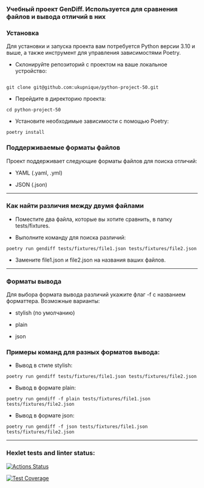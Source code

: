 ### Учебный проект GenDiff. Используется для сравнения файлов и вывода отличий в них


### Установка


Для установки и запуска проекта вам потребуется Python версии 3.10 и выше, а также инструмент для управления зависимостями Poetry.
- Склонируйте репозиторий с проектом на ваше локальное устройство:

```

git clone git@github.com:ukupnique/python-project-50.git
```
- Перейдите в директорию проекта:

```
cd python-project-50
```
- Установите необходимые зависимости с помощью Poetry:

```
poetry install
```

### Поддерживаемые форматы файлов


Проект поддерживает следующие форматы файлов для поиска отличий:
- YAML (.yaml, .yml)

- JSON (.json)

***

### Как найти различия между двумя файлами


- Поместите два файла, которые вы хотите сравнить, в папку tests/fixtures.

- Выполните команду для поиска различий:

```
poetry run gendiff tests/fixtures/file1.json tests/fixtures/file2.json
```
- Замените file1.json и file2.json на названия ваших файлов.

***

### Форматы вывода


Для выбора формата вывода различий укажите флаг -f с названием форматтера. Возможные варианты:
- stylish (по умолчанию)

- plain

- json

### Примеры команд для разных форматов вывода:


- Вывод в стиле stylish:

```
poetry run gendiff tests/fixtures/file1.json tests/fixtures/file2.json
```
- Вывод в формате plain:

```
poetry run gendiff -f plain tests/fixtures/file1.json tests/fixtures/file2.json
```
- Вывод в формате json:

```
poetry run gendiff -f json tests/fixtures/file1.json tests/fixtures/file2.json
```

***

### Hexlet tests and linter status:
[![Actions Status](https://github.com/ukupnique/python-project-50/actions/workflows/hexlet-check.yml/badge.svg)](https://github.com/ukupnique/python-project-50/actions)

[![Test Coverage](https://api.codeclimate.com/v1/badges/a160070a2e498302387c/test_coverage)](https://codeclimate.com/github/ukupnique/python-project-50/test_coverage)

